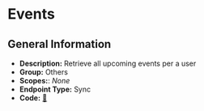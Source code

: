 # Events

## General Information

- **Description:** Retrieve all upcoming events per a user
- **Group:** Others
- **Scopes:**: _None_
- **Endpoint Type:** Sync
- **Code:** [🔗](https://github.com/NangoHQ/integration-templates/tree/main/integrations/cal-com-v2/syncs/events.ts)
